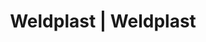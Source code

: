 ---
Link: "file:/Users/vinayakpatel/Downloads/www.weldplast.cz/eshop_products_compare/add/eshop-products-variant217"
product_name: "null"
product_id: "null"
title: "Weldplast | Weldplast"
product_desc: ""
product_specs: ""
product_downloads: ""
href: ""
accessories: ""
similar_products: ""
---